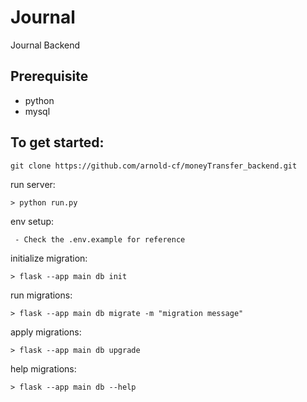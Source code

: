 # Journal 

Journal Backend

## Prerequisite
- python
- mysql

## To get started:
```
git clone https://github.com/arnold-cf/moneyTransfer_backend.git
``` 
run server:
```
> python run.py
```

env setup:
```
 - Check the .env.example for reference
```
initialize migration:
```
> flask --app main db init
```
run migrations:
```
> flask --app main db migrate -m "migration message"
```
apply migrations:
```
> flask --app main db upgrade

```
help  migrations:
```
> flask --app main db --help 
```
